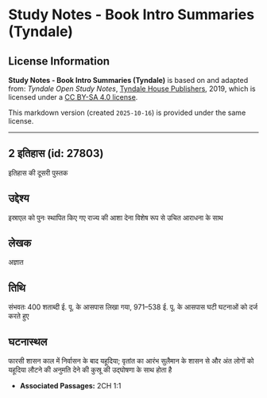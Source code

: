 # Study Notes - Book Intro Summaries (Tyndale)

## License Information

**Study Notes - Book Intro Summaries (Tyndale)** is based on and adapted from: _Tyndale Open Study Notes_, [Tyndale House Publishers](https://tyndaleopenresources.com/), 2019, which is licensed under a [CC BY-SA 4.0 license](https://creativecommons.org/licenses/by-sa/4.0/legalcode.en).

This markdown version (created `2025-10-16`) is provided under the same license.



--------------------------------

## 2 इतिहास (id: 27803)

इतिहास की दूसरी पुस्तक

उद्देश्य
--------

इस्राएल को पुनः स्थापित किए गए राज्य की आशा देना विशेष रूप से उचित आराधना के साथ

लेखक
----

अज्ञात

तिथि
----

संभवतः 400 शताब्दी ई. पू. के आसपास लिखा गया, 971–538 ई. पू. के आसपास घटी घटनाओं को दर्ज करते हुए

घटनास्थल
--------

फारसी शासन काल में निर्वासन के बाद यहूदिया; वृतांत का आरंभ सुलैमान के शासन से और अंत लोगों को यहूदिया लौटने की अनुमति देने की कुस्रू की उद्घोषणा के साथ होता है

* **Associated Passages:** 2CH 1:1

